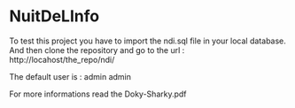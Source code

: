 NuitDeLInfo
===========

To test this project you have to import the ndi.sql file in your local database.
And then clone the repository and go to the url : http://locahost/the_repo/ndi/

The default user is :
admin
admin

For more informations read the Doky-Sharky.pdf
